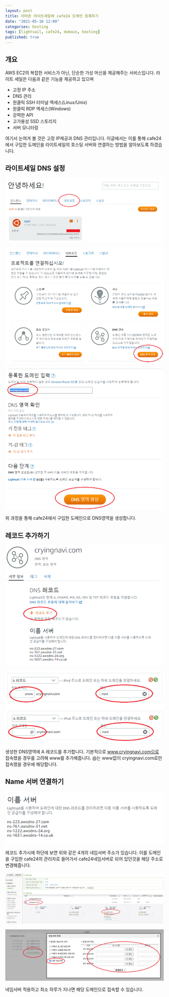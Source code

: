 ```yaml
---
layout: post
title: 아마존 라이트세일에 cafe24 도메인 등록하기
date: "2021-05-10 12:00"
categories: hosting
tags: [lightsail, cafe24, domain, hosting]
published: true
---
```


## 개요
AWS EC2의 복잡한 서비스가 아닌, 단순한 가상 머신을 제공해주는 서비스입니다. 라이트 세일은 다음과 같은 기능을 제공하고 있으며
* 고정 IP 주소
* DNS 관리
* 원클릭 SSH 터미널 액세스(Linux/Unix)
* 원클릭 RDP 액세스(Windows)
* 강력한 API
* 고가용성 SSD 스토리지
* 서버 모니터링

여기서 눈여겨 볼 것은 고정 IP제공과 DNS 관리입니다.
이글에서는 이를 통해 cafe24에서 구입한 도메인을 라이트세일의 호스팅 서버와 연결하는 방법을 알아보도록 하겠습니다.


## 라이트세일 DNS 설정
![라이트세일도메인연결](/assets/images/2021-05-10/라이트세일도메인연결1.png)

![라이트세일도메인연결](/assets/images/2021-05-10/라이트세일도메인연결2.png)

![라이트세일도메인연결](/assets/images/2021-05-10/라이트세일도메인연결3.png)

위 과정을 통해 cafe24에서 구입한 도메인으로 DNS영역을 생성합니다.


## 레코드 추가하기
![라이트세일도메인연결](/assets/images/2021-05-10/라이트세일도메인연결4.png)

![라이트세일도메인연결](/assets/images/2021-05-10/라이트세일도메인연결5.png)

생성한 DNS영역에 A 레코드를 추가합니다. 기본적으로 www.cryingnavi.com으로 접속했을 경우를 고려해 www를 추가해줍니다.
@는 www없이 cryingnavi.com로만 접속했을 경우에 해당합니다.

## Name 서버 연결하기
![라이트세일도메인연결](/assets/images/2021-05-10/라이트세일도메인연결6.png)


레코드 추가시에 하단에 보면 위와 같은 4개의 네임서버 주소가 있습니다. 이를 도메인을 구입한 cafe24의 관리자로 들어가서 cafe24네임서버로 되어 있던것을 해당 주소로 변경해줍니다.

![라이트세일도메인연결](/assets/images/2021-05-10/라이트세일도메인연결7.png)

![라이트세일도메인연결](/assets/images/2021-05-10/라이트세일도메인연결8.png)

네임서버 적용하고 최소 하루가 지나면 해당 도메인으로 접속할 수 있습니다.






